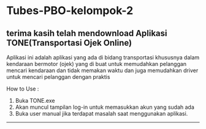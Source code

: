# Tubes-PBO-kelompok-2
terima kasih telah mendownload Aplikasi TONE(Transportasi Ojek Online)
-------------------------------------------------------------------------------------
Aplikasi ini adalah aplikasi yang ada di bidang transportasi khususnya dalam kendaraan bermotor (ojek) yang di buat 
untuk memudahkan pelanggan mencari kendaraan dan tidak memakan waktu dan juga memudahkan driver untuk mencari pelanggan dengan praktis

How to Use :
1. Buka TONE.exe
2. Akan muncul tampilan log-in untuk memasukkan akun yang sudah ada
3. Buka user manual jika terdapat masalah saat menggunakan aplikasi.


--------------------------------------------------------------------------------------
